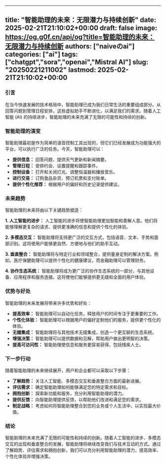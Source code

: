 
---
title: "智能助理的未来：无限潜力与持续创新"
date: 2025-02-21T21:10:02+00:00
draft: false
image: https://og.g0f.cn/api/og?title=智能助理的未来：无限潜力与持续创新
authors: ["naiveのai"]
categories: ["ai"]
tags: ["chatgpt","sora","openai","Mistral AI"]
slug: "20250221211002"
lastmod: 2025-02-21T21:10:02+00:00
---
### 引言

在当今快速发展的技术格局中，智能助理已成为我们日常生活的重要组成部分。从回答问题到管理日程安排，这些虚拟助手不断进化，以满足我们的需求。随着人工智能 (AI) 的持续进步，智能助理的未来充满了无限的可能性和持续的创新。

### 智能助理的演变

智能助理最初是作为简单的语音控制工具出现的，但它们已经发展成为功能强大的平台，可以执行广泛的任务。今天，智能助理可以：

- **提供信息：** 回答问题、提供天气更新和新闻摘要。
- **管理日程：** 安排约会、设置提醒和跟踪事件。
- **控制设备：** 打开和关闭灯光、调整恒温器和播放音乐。
- **进行交易：** 订购食品杂货、预订机票和支付账单。
- **提供个性化推荐：** 根据用户的偏好和历史记录提供建议。

### 未来趋势

智能助理的未来将由以下关键趋势塑造：

**1. 人工智能的进步：** 人工智能的进步将使智能助理更加智能和善解人意。他们将能够理解更复杂的请求、提供更准确的信息和提供个性化的体验。

**2. 多模态交互：** 智能助理将支持更广泛的交互方式，包括语音、文本、手势和面部识别。这将使用户能够更自然、方便地与他们的助手互动。

**3. 垂直整合：** 智能助理将与特定行业和领域整合，提供量身定制的解决方案。例如，医疗保健助理可以提供个性化的健康建议，而金融助理可以管理财务。

**4. 协作生态系统：** 智能助理将成为更广泛的协作生态系统的一部分，与其他设备、应用程序和服务连接。这将使他们能够提供更无缝和全面的用户体验。

### 优势与好处

智能助理的未来发展将带来许多优势和好处：

- **提高效率：** 智能助理可以自动化任务，释放用户的时间专注于更重要的工作。
- **个性化体验：** 智能助理可以根据用户的偏好定制他们的服务，提供更个性化的体验。
- **无缝集成：** 智能助理将与其他技术无缝集成，创造一个更互联的生态系统。
- **增强决策：** 智能助理可以提供数据和见解，帮助用户做出更明智的决策。
- **提高可访问性：** 智能助理使信息和服务更容易获得，包括残疾人士。

### 下一步行动

随着智能助理的未来继续展开，用户和企业都可以采取以下步骤：

- **了解趋势：** 关注人工智能、多模态交互和垂直整合方面的最新进展。
- **评估需求：** 确定智能助理如何能够满足您的特定需求和目标。
- **拥抱创新：** 探索新功能和服务，充分利用智能助理的潜力。
- **提供反馈：** 向智能助理提供反馈，以帮助他们改进和满足您的需求。
- **制定战略：** 考虑如何将智能助理整合到您的业务或个人生活中，以实现最大价值。

### 结论

智能助理的未来充满了无限的可能性和持续的创新。随着人工智能的进步、多模态交互的出现和垂直整合的发展，智能助理将继续改变我们与技术互动的方式。通过了解趋势、评估需求和拥抱创新，我们可以充分利用智能助理的潜力，提高效率、个性化体验并增强决策。